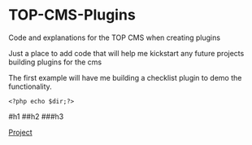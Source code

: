 TOP-CMS-Plugins
===============

Code and explanations for the TOP CMS when creating plugins

Just a place to add code that will help me kickstart any future projects building plugins for the cms

The first example will have me building a checklist plugin to demo the functionality.

````
<?php echo $dir;?>
````

#h1
##h2
###h3

[Project](domain.com)
